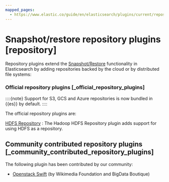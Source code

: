 ```yaml
---
mapped_pages:
  - https://www.elastic.co/guide/en/elasticsearch/plugins/current/repository.html
---
```


# Snapshot/restore repository plugins [repository]

Repository plugins extend the [Snapshot/Restore](docs-content://deploy-manage/tools/snapshot-and-restore.md) functionality in Elasticsearch by adding repositories backed by the cloud or by distributed file systems:


### Official repository plugins [_official_repository_plugins]

::::{note}
Support for S3, GCS and Azure repositories is now bundled in {{es}} by default.
::::


The official repository plugins are:

[HDFS Repository](/reference/elasticsearch-plugins/repository-hdfs.md)
:   The Hadoop HDFS Repository plugin adds support for using HDFS as a repository.


## Community contributed repository plugins [_community_contributed_repository_plugins]

The following plugin has been contributed by our community:

* [Openstack Swift](https://github.com/BigDataBoutique/elasticsearch-repository-swift) (by Wikimedia Foundation and BigData Boutique)


